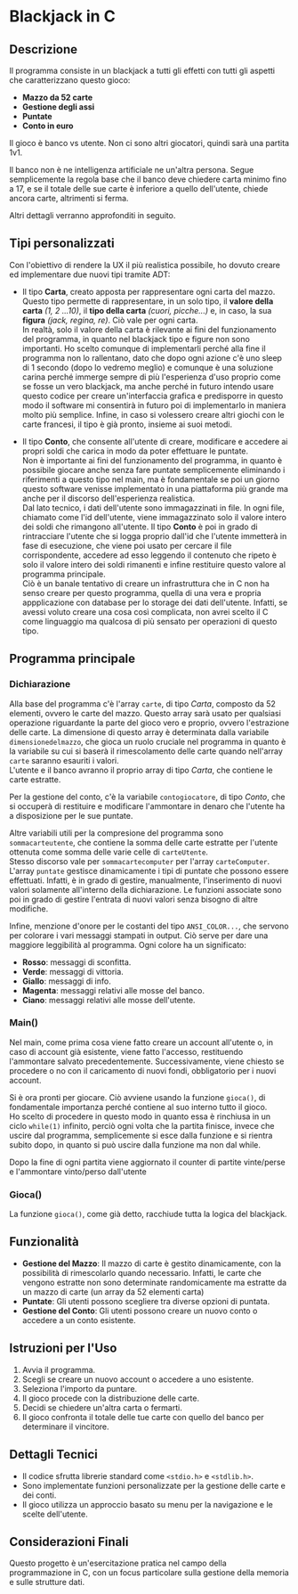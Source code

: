 # Blackjack in C

## Descrizione
Il programma consiste in un blackjack a tutti gli effetti con tutti gli aspetti che caratterizzano questo gioco: 
- **Mazzo da 52 carte**
- **Gestione degli assi**
- **Puntate**
- **Conto in euro**

Il gioco è banco vs utente. Non ci sono altri giocatori, quindi sarà una partita 1v1.

Il banco non è ne intelligenza artificiale ne un'altra persona. Segue semplicemente la regola base che il banco deve chiedere carta minimo fino a 17, e se il totale delle sue carte è inferiore a quello dell'utente, chiede ancora carte, altrimenti si ferma. 

Altri dettagli verranno approfonditi in seguito. 


## Tipi personalizzati
Con l'obiettivo di rendere la UX il più realistica possibile, ho dovuto creare ed implementare due nuovi tipi tramite ADT: 

- Il tipo **Carta**, creato apposta per rappresentare ogni carta del mazzo. Questo tipo permette di rappresentare, in un solo tipo, il **valore della carta** *(1, 2 ...10)*, il **tipo della carta** *(cuori, picche...)* e, in caso, la sua **figura** *(jack, regina, re)*. Ciò vale per ogni carta.<br>In realtà, solo il valore della carta è rilevante ai fini del funzionamento del programma, in quanto nel blackjack tipo e figure non sono importanti. Ho scelto comunque di implementarli perché alla fine il programma non lo rallentano, dato che dopo ogni azione c'è uno sleep di 1 secondo (dopo lo vedremo meglio) e comunque è una soluzione carina perché immerge sempre di più l'esperienza d'uso proprio come se fosse un vero blackjack, ma anche perché in futuro intendo usare questo codice per creare un'interfaccia grafica e predisporre in questo modo il software mi consentirà in futuro poi di implementarlo in maniera molto più semplice. Infine, in caso si volessero creare altri giochi con le carte francesi, il tipo è già pronto, insieme ai suoi metodi. 

- Il tipo **Conto**, che consente all'utente di creare, modificare e accedere ai propri soldi che carica in modo da poter effettuare le puntate.<br>Non è importante ai fini del funzionamento del programma, in quanto è possibile giocare anche senza fare puntate semplicemente eliminando i riferimenti a questo tipo nel main, ma è fondamentale se poi un giorno questo software venisse implementato in una piattaforma più grande ma anche per il discorso dell'esperienza realistica. <br>Dal lato tecnico, i dati dell'utente sono immagazzinati in file. In ogni file, chiamato come l'id dell'utente, viene immagazzinato solo il valore intero dei soldi che rimangono all'utente. Il tipo **Conto** è poi in grado di rintracciare l'utente che si logga proprio dall'id che l'utente immetterà in fase di esecuzione, che viene poi usato per cercare il file corrispondente, accedere ad esso leggendo il contenuto che ripeto è solo il valore intero dei soldi rimanenti e infine restituire questo valore al programma principale.<br>Ciò è un banale tentativo di creare un infrastruttura che in C non ha senso creare per questo programma, quella di una vera e propria appplicazione con database per lo storage dei dati dell'utente. Infatti, se avessi voluto creare una cosa così complicata, non avrei scelto il C come linguaggio ma qualcosa di più sensato per operazioni di questo tipo.  


## Programma principale
### Dichiarazione
Alla base del programma c'è l'array `carte`, di tipo *Carta*, composto da 52 elementi, ovvero le carte del mazzo. Questo array sarà usato per qualsiasi operazione riguardante la parte del gioco vero e proprio, ovvero l'estrazione delle carte. La dimensione di questo array è determinata dalla variabile `dimensionedelmazzo`, che gioca un ruolo cruciale nel programma in quanto è la variabile su cui si baserà il rimescolamento delle carte quando nell'array `carte` saranno esauriti i valori.<br>
L'utente e il banco avranno il proprio array di tipo *Carta*, che contiene le carte estratte. 

Per la gestione del conto, c'è la variabile `contogiocatore`, di tipo *Conto*, che si occuperà di restituire e modificare l'ammontare in denaro che l'utente ha a disposizione per le sue puntate. 

Altre variabili utili per la compresione del programma sono `sommacarteutente`, che contiene la somma delle carte estratte per l'utente ottenuta come somma delle varie celle di `carteUtente`.<br>Stesso discorso vale per `sommacartecomputer` per l'array `carteComputer`.<br>L'array `puntate` gestisce dinamicamente i tipi di puntate che possono essere effettuati. Infatti, è in grado di gestire, manualmente, l'inserimento di nuovi valori solamente all'interno della dichiarazione. Le funzioni associate sono poi in grado di gestire l'entrata di nuovi valori senza bisogno di altre modifiche. 

Infine, menzione d'onore per le costanti del tipo `ANSI_COLOR...`, che servono per colorare i vari messaggi stampati in output. Ciò serve per dare una maggiore leggibilità al programma. Ogni colore ha un significato: 
- **Rosso**: messaggi di sconfitta.
- **Verde**: messaggi di vittoria.
- **Giallo**: messaggi di info. 
- **Magenta**: messaggi relativi alle mosse del banco. 
- **Ciano**: messaggi relativi alle mosse dell'utente. 

### Main()
Nel main, come prima cosa viene fatto creare un account all'utente o, in caso di account già esistente, viene fatto l'accesso, restituendo l'ammontare salvato precedentemente. 
Successivamente, viene chiesto se procedere o no con il caricamento di nuovi fondi, obbligatorio per i nuovi account. 

Si è ora pronti per giocare. Ciò avviene usando la funzione `gioca()`, di fondamentale importanza perché contiene al suo interno tutto il gioco.<br>Ho scelto di procedere in questo modo in quanto essa è rinchiusa in un ciclo `while(1)` infinito, perciò ogni volta che la partita finisce, invece che uscire dal programma, semplicemente si esce dalla funzione e si rientra subito dopo, in quanto si può uscire dalla funzione ma non dal while. 

Dopo la fine di ogni partita viene aggiornato il counter di partite vinte/perse e l'ammontare vinto/perso dall'utente

### Gioca()
La funzione `gioca()`, come già detto, racchiude tutta la logica del blackjack. 


## Funzionalità
- **Gestione del Mazzo**: Il mazzo di carte è gestito dinamicamente, con la possibilità di rimescolarlo quando necessario. Infatti, le carte che vengono estratte non sono determinate randomicamente ma estratte da un mazzo di carte (un array da 52 elementi carta)
- **Puntate**: Gli utenti possono scegliere tra diverse opzioni di puntata.
- **Gestione del Conto**: Gli utenti possono creare un nuovo conto o accedere a un conto esistente.

## Istruzioni per l'Uso
1. Avvia il programma.
2. Scegli se creare un nuovo account o accedere a uno esistente.
3. Seleziona l'importo da puntare.
4. Il gioco procede con la distribuzione delle carte.
5. Decidi se chiedere un'altra carta o fermarti.
6. Il gioco confronta il totale delle tue carte con quello del banco per determinare il vincitore.

## Dettagli Tecnici
- Il codice sfrutta librerie standard come `<stdio.h>` e `<stdlib.h>`.
- Sono implementate funzioni personalizzate per la gestione delle carte e dei conti.
- Il gioco utilizza un approccio basato su menu per la navigazione e le scelte dell'utente.

## Considerazioni Finali
Questo progetto è un'esercitazione pratica nel campo della programmazione in C, con un focus particolare sulla gestione della memoria e sulle strutture dati.

